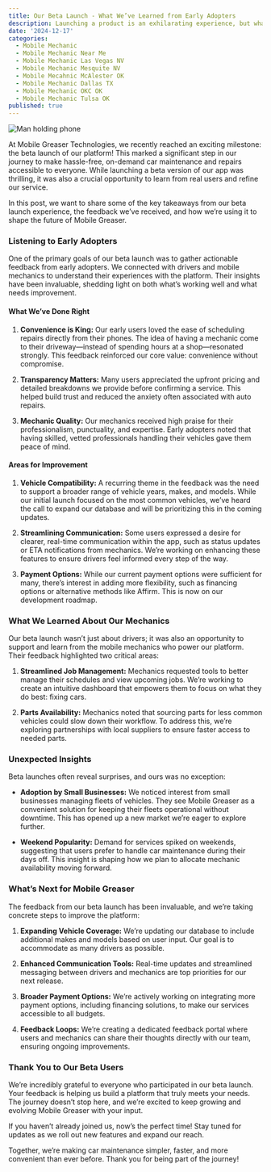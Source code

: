```yaml
---
title: Our Beta Launch - What We’ve Learned from Early Adopters
description: Launching a product is an exhilarating experience, but what truly shapes its trajectory is what happens after it’s in the hands of real users.
date: '2024-12-17'
categories:
  - Mobile Mechanic
  - Mobile Mechanic Near Me
  - Mobile Mechanic Las Vegas NV
  - Mobile Mechanic Mesquite NV
  - Mobile Mecahnic McAlester OK
  - Mobile Mechanic Dallas TX
  - Mobile Mechanic OKC OK
  - Mobile Mechanic Tulsa OK
published: true
---
```


![Man holding phone](/man_holding_phone.jpg)

At Mobile Greaser Technologies, we recently reached an exciting milestone: the beta launch of our platform! This marked a significant step in our journey to make hassle-free, on-demand car maintenance and repairs accessible to everyone. While launching a beta version of our app was thrilling, it was also a crucial opportunity to learn from real users and refine our service.

In this post, we want to share some of the key takeaways from our beta launch experience, the feedback we’ve received, and how we’re using it to shape the future of Mobile Greaser.

### **Listening to Early Adopters**
One of the primary goals of our beta launch was to gather actionable feedback from early adopters. We connected with drivers and mobile mechanics to understand their experiences with the platform. Their insights have been invaluable, shedding light on both what’s working well and what needs improvement.

#### **What We’ve Done Right**

1. **Convenience is King:**
   Our early users loved the ease of scheduling repairs directly from their phones. The idea of having a mechanic come to their driveway—instead of spending hours at a shop—resonated strongly. This feedback reinforced our core value: convenience without compromise.

2. **Transparency Matters:**
   Many users appreciated the upfront pricing and detailed breakdowns we provide before confirming a service. This helped build trust and reduced the anxiety often associated with auto repairs.

3. **Mechanic Quality:**
   Our mechanics received high praise for their professionalism, punctuality, and expertise. Early adopters noted that having skilled, vetted professionals handling their vehicles gave them peace of mind.

#### **Areas for Improvement**

1. **Vehicle Compatibility:**
   A recurring theme in the feedback was the need to support a broader range of vehicle years, makes, and models. While our initial launch focused on the most common vehicles, we’ve heard the call to expand our database and will be prioritizing this in the coming updates.

2. **Streamlining Communication:**
   Some users expressed a desire for clearer, real-time communication within the app, such as status updates or ETA notifications from mechanics. We’re working on enhancing these features to ensure drivers feel informed every step of the way.

3. **Payment Options:**
   While our current payment options were sufficient for many, there’s interest in adding more flexibility, such as financing options or alternative methods like Affirm. This is now on our development roadmap.

### **What We Learned About Our Mechanics**
Our beta launch wasn’t just about drivers; it was also an opportunity to support and learn from the mobile mechanics who power our platform. Their feedback highlighted two critical areas:

1. **Streamlined Job Management:**
   Mechanics requested tools to better manage their schedules and view upcoming jobs. We’re working to create an intuitive dashboard that empowers them to focus on what they do best: fixing cars.

2. **Parts Availability:**
   Mechanics noted that sourcing parts for less common vehicles could slow down their workflow. To address this, we’re exploring partnerships with local suppliers to ensure faster access to needed parts.

### **Unexpected Insights**
Beta launches often reveal surprises, and ours was no exception:

- **Adoption by Small Businesses:**
  We noticed interest from small businesses managing fleets of vehicles. They see Mobile Greaser as a convenient solution for keeping their fleets operational without downtime. This has opened up a new market we’re eager to explore further.

- **Weekend Popularity:**
  Demand for services spiked on weekends, suggesting that users prefer to handle car maintenance during their days off. This insight is shaping how we plan to allocate mechanic availability moving forward.

### **What’s Next for Mobile Greaser**
The feedback from our beta launch has been invaluable, and we’re taking concrete steps to improve the platform:

1. **Expanding Vehicle Coverage:**
   We’re updating our database to include additional makes and models based on user input. Our goal is to accommodate as many drivers as possible.

2. **Enhanced Communication Tools:**
   Real-time updates and streamlined messaging between drivers and mechanics are top priorities for our next release.

3. **Broader Payment Options:**
   We’re actively working on integrating more payment options, including financing solutions, to make our services accessible to all budgets.

4. **Feedback Loops:**
   We’re creating a dedicated feedback portal where users and mechanics can share their thoughts directly with our team, ensuring ongoing improvements.

### **Thank You to Our Beta Users**
We’re incredibly grateful to everyone who participated in our beta launch. Your feedback is helping us build a platform that truly meets your needs. The journey doesn’t stop here, and we’re excited to keep growing and evolving Mobile Greaser with your input.

If you haven’t already joined us, now’s the perfect time! Stay tuned for updates as we roll out new features and expand our reach.

Together, we’re making car maintenance simpler, faster, and more convenient than ever before. Thank you for being part of the journey!
